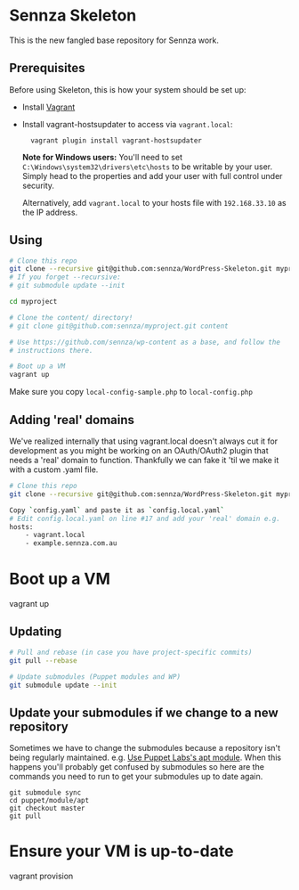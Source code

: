 # Sennza Skeleton

This is the new fangled base repository for Sennza work.

## Prerequisites

Before using Skeleton, this is how your system should be set up:

* Install [Vagrant](http://vagrantup.com/)
* Install vagrant-hostsupdater to access via `vagrant.local`:

		vagrant plugin install vagrant-hostsupdater

  **Note for Windows users:** You'll need to set
  `C:\Windows\system32\drivers\etc\hosts` to be writable by your user. Simply
  head to the properties and add your user with full control under security.

  Alternatively, add `vagrant.local` to your hosts file with `192.168.33.10` as
  the IP address.

## Using

```bash
# Clone this repo
git clone --recursive git@github.com:sennza/WordPress-Skeleton.git myproject
# If you forget --recursive:
# git submodule update --init

cd myproject

# Clone the content/ directory!
# git clone git@github.com:sennza/myproject.git content

# Use https://github.com/sennza/wp-content as a base, and follow the
# instructions there.

# Boot up a VM
vagrant up
```

Make sure you copy `local-config-sample.php` to `local-config.php`

## Adding 'real' domains

We've realized internally that using vagrant.local doesn't always cut it for development as you might be working on an OAuth/OAuth2 plugin that needs a 'real' domain to function. Thankfully we can fake it 'til we make it with a custom .yaml file.

```bash
# Clone this repo
git clone --recursive git@github.com:sennza/WordPress-Skeleton.git myproject

Copy `config.yaml` and paste it as `config.local.yaml`
# Edit config.local.yaml on line #17 and add your 'real' domain e.g.
hosts:
    - vagrant.local
    - example.sennza.com.au
```

# Boot up a VM
vagrant up

## Updating

```bash
# Pull and rebase (in case you have project-specific commits)
git pull --rebase

# Update submodules (Puppet modules and WP)
git submodule update --init
```


## Update your submodules if we change to a new repository

Sometimes we have to change the submodules because a repository isn't being regularly maintained. e.g. [Use Puppet Labs's apt module](https://github.com/sennza/WordPress-Skeleton/issues/5). When this happens you'll probably get confused by submodules so here are the commands you need to run to get your submodules up to date again.

```
git submodule sync
cd puppet/module/apt
git checkout master
git pull
```

# Ensure your VM is up-to-date
vagrant provision
```
